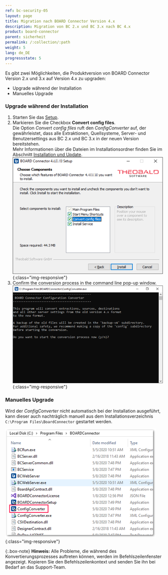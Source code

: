 ```yaml
---
ref: bc-security-05
layout: page
title: Migration nach BOARD Connector Version 4.x
description: Migration von BC 2.x und BC 3.x nach BC 4.x
product: board-connector
parent: sicherheit
permalink: /:collection/:path
weight: 5
lang: de_DE
progressstate: 5
---
```


Es gibt zwei Möglichkeiten, die Produktversion von BOARD Connector Version 2.x und 3.x auf Version 4.x zu upgraden:
- Upgrade während der Installation
- Manuelles Upgrade

### Upgrade während der Installation
1. Starten Sie das [Setup](../einfuehrung/installation-und-update).
2. Markieren Sie die Checkbox **Convert config files**.<br>
Die Option *Convert config files* ruft den *ConfigConverter* auf, der gewährleistet, dass alle Extraktionen, Quellsysteme, Server- und Benutzersettings aus BC 2.x und BC 3.x in der neuen Version bereitstehen. <br>
Mehr Informationen über die Dateien im Installationsordner finden Sie im Abschnitt [Installation und Update](../einfuehrung/installation-und-update).
![BC4_Migration_1](/img/content/BC4_Migration_1.png){:class="img-responsive"}
3. Confirm the conversion process in the command line pop-up window.  
![BC4_Migration_2](/img/content/BC4_Migration_2.png){:class="img-responsive"}

### Manuelles Upgrade
Wird der *ConfigConverter* nicht automatisch bei der Installation ausgeführt, kann dieser auch nachträglich manuell aus dem Installationsverzeichnis ``C:\Program Files\BoardConnector`` gestartet werden. <br>

![BC4_Migration_3](/img/content/BC4_Migration_3.png){:class="img-responsive"}

{:.box-note}
**Hinweis:** Alle Probleme, die während des Konvertierungsprozesses auftreten können, werden im Befehlszeilenfenster angezeigt. Kopieren Sie den Befehlszeilenkontext und senden Sie ihn bei Bedarf an das Support-Team.  


